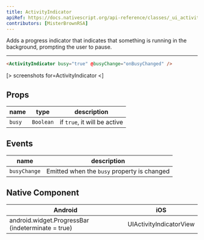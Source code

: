 ```yaml
---
title: ActivityIndicator
apiRef: https://docs.nativescript.org/api-reference/classes/_ui_activity_indicator_.activityindicator
contributors: [MisterBrownRSA]
---
```


Adds a progress indicator that indicates that something is running in the background, prompting the user to pause.

---

```html
<ActivityIndicator busy="true" @busyChange="onBusyChanged" />
```

[> screenshots for=ActivityIndicator <]


## Props

| name | type | description |
|------|------|-------------|
| `busy` | `Boolean` | if `true`, it will be active

## Events

| name | description |
|------|-------------|
| `busyChange`| Emitted when the `busy` property is changed

## Native Component

| Android | iOS |
|---------|-----|
| android.widget.ProgressBar (indeterminate = true)	| UIActivityIndicatorView